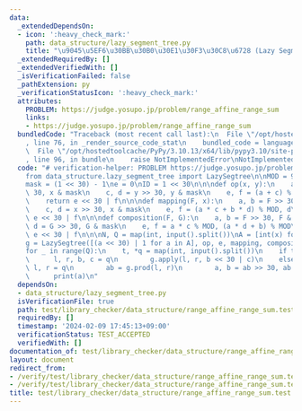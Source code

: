 ```yaml
---
data:
  _extendedDependsOn:
  - icon: ':heavy_check_mark:'
    path: data_structure/lazy_segment_tree.py
    title: "\u9045\u5EF6\u30BB\u30B0\u30E1\u30F3\u30C8\u6728 (Lazy Segment Tree)"
  _extendedRequiredBy: []
  _extendedVerifiedWith: []
  _isVerificationFailed: false
  _pathExtension: py
  _verificationStatusIcon: ':heavy_check_mark:'
  attributes:
    PROBLEM: https://judge.yosupo.jp/problem/range_affine_range_sum
    links:
    - https://judge.yosupo.jp/problem/range_affine_range_sum
  bundledCode: "Traceback (most recent call last):\n  File \"/opt/hostedtoolcache/PyPy/3.10.13/x64/lib/pypy3.10/site-packages/onlinejudge_verify/documentation/build.py\"\
    , line 76, in _render_source_code_stat\n    bundled_code = language.bundle(\n\
    \  File \"/opt/hostedtoolcache/PyPy/3.10.13/x64/lib/pypy3.10/site-packages/onlinejudge_verify/languages/python.py\"\
    , line 96, in bundle\n    raise NotImplementedError\nNotImplementedError\n"
  code: "# verification-helper: PROBLEM https://judge.yosupo.jp/problem/range_affine_range_sum\n\
    from data_structure.lazy_segment_tree import LazySegtree\n\nMOD = 998244353\n\
    mask = (1 << 30) - 1\ne = 0\nID = 1 << 30\n\n\ndef op(x, y):\n    a, b = x >>\
    \ 30, x & mask\n    c, d = y >> 30, y & mask\n    e, f = (a + c) % MOD, b + d\n\
    \    return e << 30 | f\n\n\ndef mapping(F, x):\n    a, b = F >> 30, F & mask\n\
    \    c, d = x >> 30, x & mask\n    e, f = (a * c + b * d) % MOD, d\n    return\
    \ e << 30 | f\n\n\ndef composition(F, G):\n    a, b = F >> 30, F & mask\n    c,\
    \ d = G >> 30, G & mask\n    e, f = a * c % MOD, (a * d + b) % MOD\n    return\
    \ e << 30 | f\n\n\nN, Q = map(int, input().split())\nA = [int(x) for x in input().split()]\n\
    g = LazySegtree([(a << 30) | 1 for a in A], op, e, mapping, composition, ID)\n\
    for _ in range(Q):\n    t, *q = map(int, input().split())\n    if t == 0:\n  \
    \      l, r, b, c = q\n        g.apply(l, r, b << 30 | c)\n    else:\n       \
    \ l, r = q\n        ab = g.prod(l, r)\n        a, b = ab >> 30, ab & mask\n  \
    \      print(a)\n"
  dependsOn:
  - data_structure/lazy_segment_tree.py
  isVerificationFile: true
  path: test/library_checker/data_structure/range_affine_range_sum.test.py
  requiredBy: []
  timestamp: '2024-02-09 17:45:13+09:00'
  verificationStatus: TEST_ACCEPTED
  verifiedWith: []
documentation_of: test/library_checker/data_structure/range_affine_range_sum.test.py
layout: document
redirect_from:
- /verify/test/library_checker/data_structure/range_affine_range_sum.test.py
- /verify/test/library_checker/data_structure/range_affine_range_sum.test.py.html
title: test/library_checker/data_structure/range_affine_range_sum.test.py
---
```

